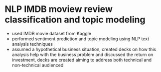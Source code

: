 # NLP IMDB moview review classification and topic modeling

* used IMDB movie dataset from Kaggle
* performed sentiment prediction and topic modeling using NLP text analysis techniques
* assumed a hypothetical business situation, created decks on how this analysis help with the business problem and discussed the return on investment, decks are created aiming to address both technical and non-technical audienced 
